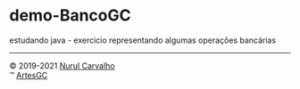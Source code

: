 # demo-BancoGC
estudando java - exercicio representando algumas operações bancárias

---

&copy; 2019-2021 [Nurul Carvalho](mailto:nuruldecarvalho@gmail.com) \
&trade; [ArtesGC](https://artesgc.home.blog) 
